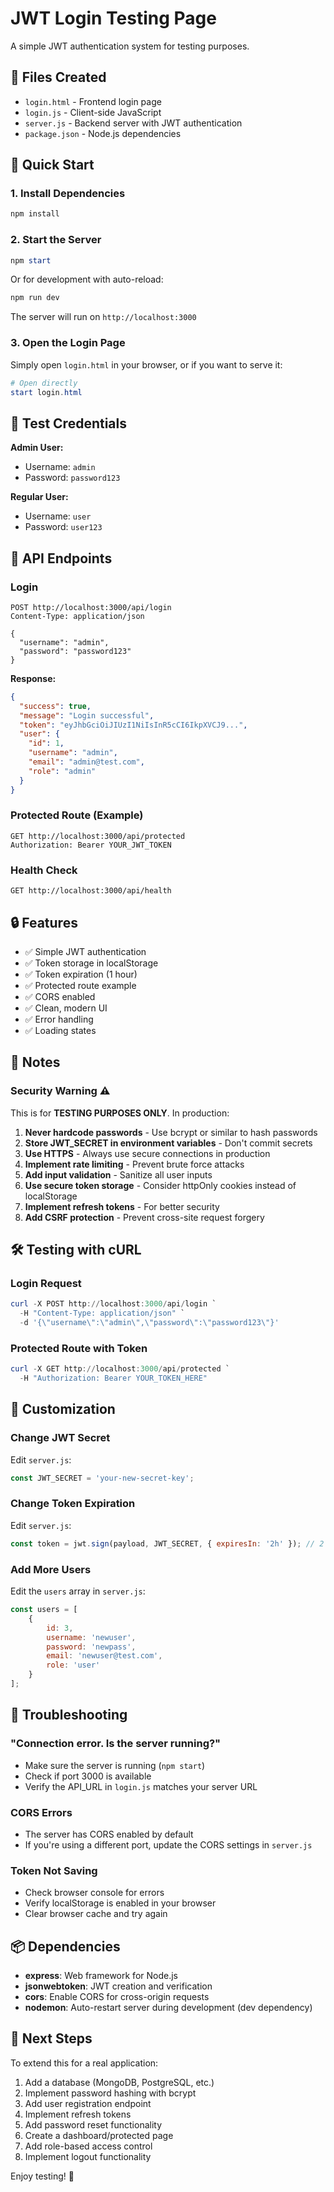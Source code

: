 # JWT Login Testing Page

A simple JWT authentication system for testing purposes.

## 📁 Files Created

- `login.html` - Frontend login page
- `login.js` - Client-side JavaScript
- `server.js` - Backend server with JWT authentication
- `package.json` - Node.js dependencies

## 🚀 Quick Start

### 1. Install Dependencies

```powershell
npm install
```

### 2. Start the Server

```powershell
npm start
```

Or for development with auto-reload:

```powershell
npm run dev
```

The server will run on `http://localhost:3000`

### 3. Open the Login Page

Simply open `login.html` in your browser, or if you want to serve it:

```powershell
# Open directly
start login.html
```

## 🔑 Test Credentials

**Admin User:**
- Username: `admin`
- Password: `password123`

**Regular User:**
- Username: `user`
- Password: `user123`

## 🧪 API Endpoints

### Login
```
POST http://localhost:3000/api/login
Content-Type: application/json

{
  "username": "admin",
  "password": "password123"
}
```

**Response:**
```json
{
  "success": true,
  "message": "Login successful",
  "token": "eyJhbGciOiJIUzI1NiIsInR5cCI6IkpXVCJ9...",
  "user": {
    "id": 1,
    "username": "admin",
    "email": "admin@test.com",
    "role": "admin"
  }
}
```

### Protected Route (Example)
```
GET http://localhost:3000/api/protected
Authorization: Bearer YOUR_JWT_TOKEN
```

### Health Check
```
GET http://localhost:3000/api/health
```

## 🔒 Features

- ✅ Simple JWT authentication
- ✅ Token storage in localStorage
- ✅ Token expiration (1 hour)
- ✅ Protected route example
- ✅ CORS enabled
- ✅ Clean, modern UI
- ✅ Error handling
- ✅ Loading states

## 📝 Notes

### Security Warning ⚠️

This is for **TESTING PURPOSES ONLY**. In production:

1. **Never hardcode passwords** - Use bcrypt or similar to hash passwords
2. **Store JWT_SECRET in environment variables** - Don't commit secrets
3. **Use HTTPS** - Always use secure connections in production
4. **Implement rate limiting** - Prevent brute force attacks
5. **Add input validation** - Sanitize all user inputs
6. **Use secure token storage** - Consider httpOnly cookies instead of localStorage
7. **Implement refresh tokens** - For better security
8. **Add CSRF protection** - Prevent cross-site request forgery

## 🛠️ Testing with cURL

### Login Request
```powershell
curl -X POST http://localhost:3000/api/login `
  -H "Content-Type: application/json" `
  -d '{\"username\":\"admin\",\"password\":\"password123\"}'
```

### Protected Route with Token
```powershell
curl -X GET http://localhost:3000/api/protected `
  -H "Authorization: Bearer YOUR_TOKEN_HERE"
```

## 🎨 Customization

### Change JWT Secret
Edit `server.js`:
```javascript
const JWT_SECRET = 'your-new-secret-key';
```

### Change Token Expiration
Edit `server.js`:
```javascript
const token = jwt.sign(payload, JWT_SECRET, { expiresIn: '2h' }); // 2 hours
```

### Add More Users
Edit the `users` array in `server.js`:
```javascript
const users = [
    {
        id: 3,
        username: 'newuser',
        password: 'newpass',
        email: 'newuser@test.com',
        role: 'user'
    }
];
```

## 🐛 Troubleshooting

### "Connection error. Is the server running?"
- Make sure the server is running (`npm start`)
- Check if port 3000 is available
- Verify the API_URL in `login.js` matches your server URL

### CORS Errors
- The server has CORS enabled by default
- If you're using a different port, update the CORS settings in `server.js`

### Token Not Saving
- Check browser console for errors
- Verify localStorage is enabled in your browser
- Clear browser cache and try again

## 📦 Dependencies

- **express**: Web framework for Node.js
- **jsonwebtoken**: JWT creation and verification
- **cors**: Enable CORS for cross-origin requests
- **nodemon**: Auto-restart server during development (dev dependency)

## 🎯 Next Steps

To extend this for a real application:

1. Add a database (MongoDB, PostgreSQL, etc.)
2. Implement password hashing with bcrypt
3. Add user registration endpoint
4. Implement refresh tokens
5. Add password reset functionality
6. Create a dashboard/protected page
7. Add role-based access control
8. Implement logout functionality

Enjoy testing! 🚀
